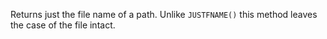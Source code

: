 ﻿Returns just the file name of a path. Unlike `JUSTFNAME()` this method leaves the case of the file intact.